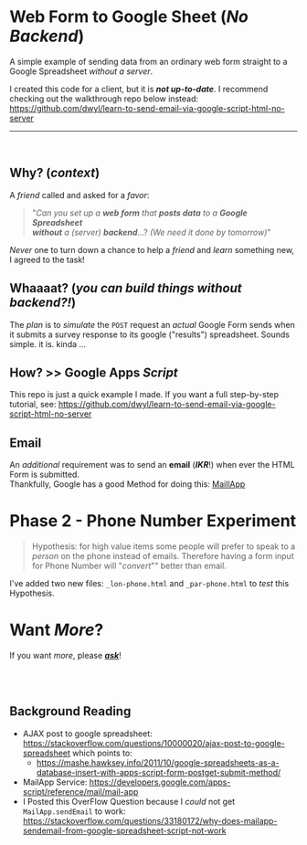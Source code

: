 # Web Form to Google Sheet (*No Backend*)

A simple example of sending data from an ordinary web form
straight to a Google Spreadsheet *without a server*.

I created this code for a client, but it is **_not up-to-date_**.
I recommend checking out the walkthrough repo below instead:
https://github.com/dwyl/learn-to-send-email-via-google-script-html-no-server

<hr />
<br />

## Why? (*context*)

A *friend* called and asked for a *favor*:

> "*Can you set up a* ***web form***
*that* ***posts data*** *to a*
***Google Spreadsheet***  
***without*** *a (server)* ***backend***...?
*(We need it done by tomorrow)*"

*Never* one to turn down a chance to help a *friend*
and *learn* something new, I agreed to the task!

## Whaaaat? (*you can build things without backend?!*)

The *plan* is to *simulate* the `POST` request an *actual* Google Form sends when it submits a survey response to its google ("results") spreadsheet. Sounds simple. it is. kinda ...

## How? >> Google Apps *Script*

This repo is just a quick example I made. If you want a full step-by-step tutorial, see:
https://github.com/dwyl/learn-to-send-email-via-google-script-html-no-server

## Email

An *additional* requirement was to send an **email** (***IKR***!)
when ever the HTML Form is submitted.  
Thankfully, Google has a good Method for doing this:
[MaillApp](https://developers.google.com/apps-script/reference/mail/mail-app)

# Phase 2 - Phone Number Experiment

> Hypothesis: for high value items some people will prefer to
speak to a *person* on the phone instead of emails.
Therefore having a form input for Phone Number will "*convert*"" better
than email.

I've added two new files: `_lon-phone.html` and `_par-phone.html`
to *test* this Hypothesis.



# Want *More*?

If you want *more*, please
[***ask***](https://github.com/dwyl/web-form-to-google-sheet/pulls)!

<br />
<br />

## Background Reading

+ AJAX post to google spreadsheet: https://stackoverflow.com/questions/10000020/ajax-post-to-google-spreadsheet which points to:
  + https://mashe.hawksey.info/2011/10/google-spreadsheets-as-a-database-insert-with-apps-script-form-postget-submit-method/
+ MailApp Service: https://developers.google.com/apps-script/reference/mail/mail-app
+ I Posted this OverFlow Question because I *could* not get `MailApp.sendEmail`
to work:
https://stackoverflow.com/questions/33180172/why-does-mailapp-sendemail-from-google-spreadsheet-script-not-work
